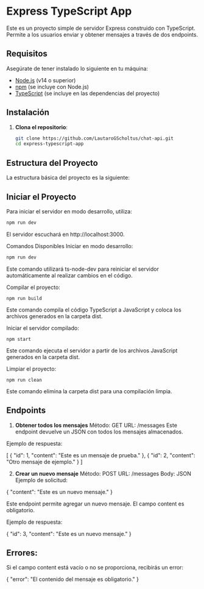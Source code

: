 # Express TypeScript App

Este es un proyecto simple de servidor Express construido con TypeScript. Permite a los usuarios enviar y obtener mensajes a través de dos endpoints.

## Requisitos

Asegúrate de tener instalado lo siguiente en tu máquina:

- [Node.js](https://nodejs.org/) (v14 o superior)
- [npm](https://www.npmjs.com/) (se incluye con Node.js)
- [TypeScript](https://www.typescriptlang.org/) (se incluye en las dependencias del proyecto)

## Instalación

1. **Clona el repositorio**:

   ```bash
   git clone https://github.com/LautaroGScholtus/chat-api.git
   cd express-typescript-app
   ```

## Estructura del Proyecto

La estructura básica del proyecto es la siguiente:

## Iniciar el Proyecto

Para iniciar el servidor en modo desarrollo, utiliza:

```bash
npm run dev
```

El servidor escuchará en http://localhost:3000.

Comandos Disponibles
Iniciar en modo desarrollo:

```bash
npm run dev
```

Este comando utilizará ts-node-dev para reiniciar el servidor automáticamente al realizar cambios en el código.

Compilar el proyecto:

```
npm run build
```

Este comando compila el código TypeScript a JavaScript y coloca los archivos generados en la carpeta dist.

Iniciar el servidor compilado:

```
npm start
```

Este comando ejecuta el servidor a partir de los archivos JavaScript generados en la carpeta dist.

Limpiar el proyecto:

```
npm run clean
```

Este comando elimina la carpeta dist para una compilación limpia.

## Endpoints

1. **Obtener todos los mensajes**
   Método: GET
   URL: /messages
   Este endpoint devuelve un JSON con todos los mensajes almacenados.

Ejemplo de respuesta:

[ { "id": 1, "content": "Este es un mensaje de prueba." }, { "id": 2, "content": "Otro mensaje de ejemplo." } ]

2. **Crear un nuevo mensaje**
   Método: POST
   URL: /messages
   Body: JSON
   Ejemplo de solicitud:

{ "content": "Este es un nuevo mensaje." }

Este endpoint permite agregar un nuevo mensaje. El campo content es obligatorio.

Ejemplo de respuesta:

{ "id": 3, "content": "Este es un nuevo mensaje." }

## Errores:

Si el campo content está vacío o no se proporciona, recibirás un error:

{ "error": "El contenido del mensaje es obligatorio." }
